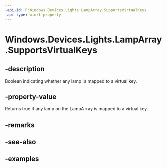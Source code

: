 ```yaml
---
-api-id: P:Windows.Devices.Lights.LampArray.SupportsVirtualKeys
-api-type: winrt property
---
```


<!-- Property syntax.
public bool SupportsVirtualKeys { get; }
-->

# Windows.Devices.Lights.LampArray.SupportsVirtualKeys

## -description
Boolean indicating whether any lamp is mapped to a virtual key.

## -property-value
Returns true if any lamp on the LampArray is mapped to a virtual key.

## -remarks

## -see-also

## -examples

